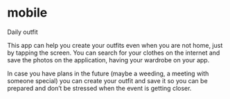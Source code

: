 # mobile

Daily outfit

This app can help you create your outfits even when you are not home, just by tapping the screen. You can search for your clothes on the internet and save the photos on the application, having your wardrobe on your app.

In case you have plans in the future (maybe a weeding, a meeting with someone special) you can create your outfit and save it so you can be prepared and don’t be stressed when the event is getting closer.
